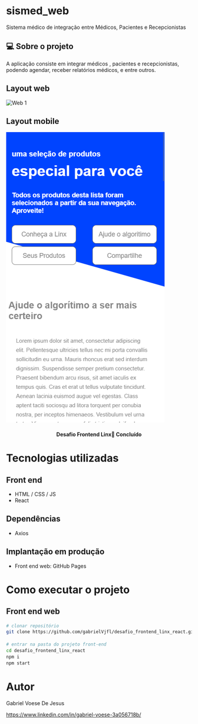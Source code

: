 # sismed_web
Sistema médico de integração entre Médicos, Pacientes e Recepcionistas

## 💻 Sobre o projeto


A aplicação consiste em integrar médicos , pacientes e recepcionistas, podendo agendar, receber relatórios médicos, e entre outros.

## Layout web
![Web 1](https://github.com/gabrielVjfl/desafio_frontend_linx_react/blob/main/public/src/tela1.png)
## Layout mobile
![Mobile 1](https://github.com/gabrielVjfl/desafio_frontend_linx_react/blob/main/public/assets/tela2.png) 


<h4 align="center"> 
	 Desafio Frontend Linx🚀 Concluído 
</h4>

# Tecnologias utilizadas
## Front end
- HTML / CSS / JS 
- React

## Dependências
- Axios


## Implantação em produção
- Front end web: GitHub Pages

# Como executar o projeto
## Front end web
```bash
# clonar repositório
git clone https://github.com/gabrielVjfl/desafio_frontend_linx_react.git

# entrar na pasta do projeto front-end
cd desafio_frontend_linx_react
npm i
npm start

```

# Autor

Gabriel Voese De Jesus

https://www.linkedin.com/in/gabriel-voese-3a056718b/
